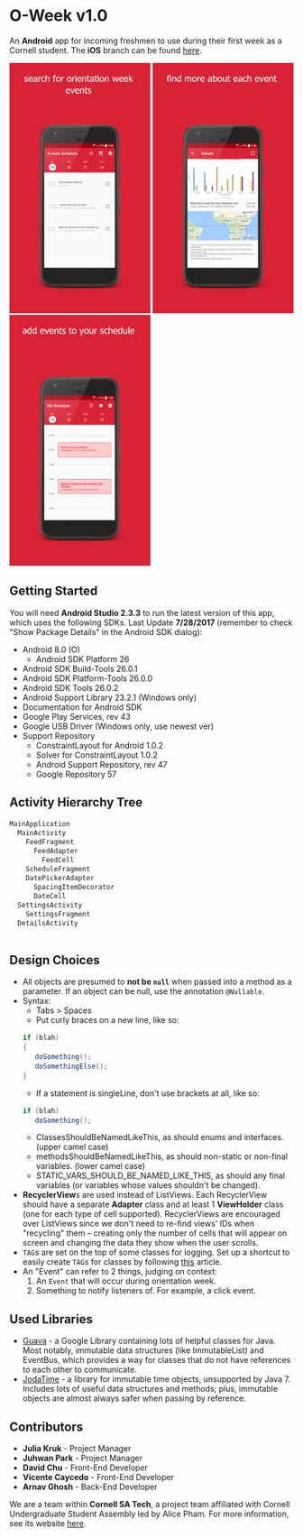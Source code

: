 O-Week v1.0
======
An **Android** app for incoming freshmen to use during their first week as a Cornell student. The **iOS** branch can be found [here](https://github.com/Cornell-SA-Tech/o-week-ios).

<img src="https://raw.githubusercontent.com/Cornell-SA-Tech/o-week-android/master/Screenshots/app-screenshots/Phone%20Screenshot%202.jpg" width="250px">  <img src="https://raw.githubusercontent.com/Cornell-SA-Tech/o-week-android/master/Screenshots/app-screenshots/Phone%20Screenshot%201.jpg" width="250px">  <img src="https://raw.githubusercontent.com/Cornell-SA-Tech/o-week-android/master/Screenshots/app-screenshots/Phone%20Screenshot%203.jpg" width="250px">

Getting Started
------
You will need **Android Studio 2.3.3** to run the latest version of this app, which uses the following SDKs. Last Update **7/28/2017** (remember to check "Show Package Details" in the Android SDK dialog):
 * Android 8.0 (O)
   * Android SDK Platform 26
 * Android SDK Build-Tools 26.0.1
 * Android SDK Platform-Tools 26.0.0
 * Android SDK Tools 26.0.2
 * Android Support Library 23.2.1 (Windows only)
 * Documentation for Android SDK
 * Google Play Services, rev 43
 * Google USB Driver (Windows only, use newest ver)
 * Support Repository
   * ConstraintLayout for Android 1.0.2
   * Solver for ConstraintLayout 1.0.2
   * Android Support Repository, rev 47
   * Google Repository 57
   
Activity Hierarchy Tree
------
```
MainApplication
  MainActivity
    FeedFragment
      FeedAdapter
        FeedCell
    ScheduleFragment
    DatePickerAdapter
      SpacingItemDecorator
      DateCell
  SettingsActivity
    SettingsFragment
  DetailsActivity
  
```

Design Choices
------
 * All objects are presumed to **not be <code>null</code>** when passed into a method as a parameter. If an object can be null, use the annotation <code>@Nullable</code>.
 * Syntax:
   * Tabs > Spaces
   * Put curly braces on a new line, like so:
   ```java
   if (blah)
   {
      doSomething();
      doSomethingElse();
   }
   ```
   * If a statement is singleLine, don't use brackets at all, like so:
   ```java
   if (blah)
      doSomething();
   ```
   * ClassesShouldBeNamedLikeThis, as should enums and interfaces. (upper camel case)
   * methodsShouldBeNamedLikeThis, as should non-static or non-final variables. (lower camel case)
   * STATIC_VARS_SHOULD_BE_NAMED_LIKE_THIS, as should any final variables (or variables whose values shouldn't be changed).
 * **RecyclerView**s are used instead of ListViews. Each RecyclerView should have a separate **Adapter** class and at least 1 **ViewHolder** class (one for each type of cell supported). RecyclerViews are encouraged over ListViews since we don't need to re-find views' IDs when "recycling" them – creating only the number of cells that will appear on screen and changing the data they show when the user scrolls.
 * <code>TAG</code>s are set on the top of some classes for logging. Set up a shortcut to easily create <code>TAG</code>s for classes by following <a href="https://stackoverflow.com/a/29378779/4028758">this</a> article.
 * An "Event" can refer to 2 things, judging on context:
   1. An <code>Event</code> that will occur during orientation week.
   2. Something to notify listeners of. For example, a click event.
 
Used Libraries
------
 * <a href="https://github.com/google/guava">Guava</a> - a Google Library containing lots of helpful classes for Java. Most notably, immutable data structures (like ImmutableList) and EventBus, which provides a way for classes that do not have references to each other to communicate.
 * <a href="https://github.com/dlew/joda-time-android">JodaTime</a> - a library for immutable time objects, unsupported by Java 7. Includes lots of useful data structures and methods; plus, immutable objects are almost always safer when passing by reference.

Contributors
------
 * **Julia Kruk** - Project Manager
 * **Juhwan Park** - Project Manager
 * **David Chu** - Front-End Developer
 * **Vicente Caycedo** - Front-End Developer
 * **Arnav Ghosh** - Back-End Developer
 
We are a team within **Cornell SA Tech**, a project team affiliated with Cornell Undergraduate Student Assembly led by Alice Pham. For more information, see its website [here](http://www.cornellsatech.org/).
